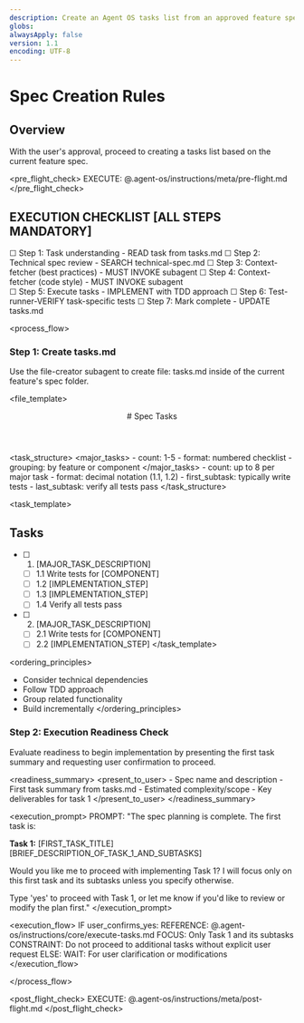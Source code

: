 ```yaml
---
description: Create an Agent OS tasks list from an approved feature spec
globs:
alwaysApply: false
version: 1.1
encoding: UTF-8
---
```


# Spec Creation Rules

## Overview

With the user's approval, proceed to creating a tasks list based on the current
feature spec.

<pre_flight_check> EXECUTE: @.agent-os/instructions/meta/pre-flight.md
</pre_flight_check>

## EXECUTION CHECKLIST [ALL STEPS MANDATORY]

☐ Step 1: Task understanding - READ task from tasks.md ☐ Step 2: Technical spec
review - SEARCH technical-spec.md ☐ Step 3: Context-fetcher (best practices) -
MUST INVOKE subagent ☐ Step 4: Context-fetcher (code style) - MUST INVOKE
subagent  
☐ Step 5: Execute tasks - IMPLEMENT with TDD approach ☐ Step 6:
Test-runner-VERIFY task-specific tests ☐ Step 7: Mark complete - UPDATE tasks.md

<process_flow>

<step number="1" subagent="file-creator" name="create_tasks">

### Step 1: Create tasks.md

Use the file-creator subagent to create file: tasks.md inside of the current
feature's spec folder.

<file_template>

  <header>
    # Spec Tasks
  </header>
</file_template>

<task_structure> <major_tasks> - count: 1-5 - format: numbered checklist -
grouping: by feature or component </major_tasks> <subtasks> - count: up to 8 per
major task - format: decimal notation (1.1, 1.2) - first_subtask: typically
write tests - last_subtask: verify all tests pass </subtasks> </task_structure>

<task_template>

## Tasks

- [ ] 1. [MAJOR_TASK_DESCRIPTION]
  - [ ] 1.1 Write tests for [COMPONENT]
  - [ ] 1.2 [IMPLEMENTATION_STEP]
  - [ ] 1.3 [IMPLEMENTATION_STEP]
  - [ ] 1.4 Verify all tests pass

- [ ] 2. [MAJOR_TASK_DESCRIPTION]
  - [ ] 2.1 Write tests for [COMPONENT]
  - [ ] 2.2 [IMPLEMENTATION_STEP] </task_template>

<ordering_principles>

- Consider technical dependencies
- Follow TDD approach
- Group related functionality
- Build incrementally </ordering_principles>

</step>

<step number="2" name="execution_readiness">

### Step 2: Execution Readiness Check

Evaluate readiness to begin implementation by presenting the first task summary
and requesting user confirmation to proceed.

<readiness_summary> <present_to_user> - Spec name and description - First task
summary from tasks.md - Estimated complexity/scope - Key deliverables for task 1
</present_to_user> </readiness_summary>

<execution_prompt> PROMPT: "The spec planning is complete. The first task is:

**Task 1:** [FIRST_TASK_TITLE] [BRIEF_DESCRIPTION_OF_TASK_1_AND_SUBTASKS]

Would you like me to proceed with implementing Task 1? I will focus only on this
first task and its subtasks unless you specify otherwise.

Type 'yes' to proceed with Task 1, or let me know if you'd like to review or
modify the plan first." </execution_prompt>

<execution_flow> IF user_confirms_yes: REFERENCE:
@.agent-os/instructions/core/execute-tasks.md FOCUS: Only Task 1 and its
subtasks CONSTRAINT: Do not proceed to additional tasks without explicit user
request ELSE: WAIT: For user clarification or modifications </execution_flow>

</step>

</process_flow>

<post_flight_check> EXECUTE: @.agent-os/instructions/meta/post-flight.md
</post_flight_check>

